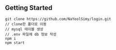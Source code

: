 
## Getting Started


    git clone https://github.com/NaYeolSimy/login.git
    // clone한 폴더로 이동
    // mysql 테이블 생성
    // .env 파일에 db 정보 작성
    npm i 
    npm start
